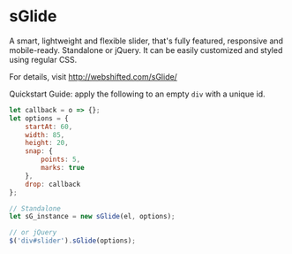 # sGlide

A smart, lightweight and flexible slider, that's fully featured, responsive and mobile-ready. Standalone or jQuery. It can be easily customized and styled using regular CSS.

For details, visit http://webshifted.com/sGlide/

Quickstart Guide: apply the following to an empty `div` with a unique id.

```js
let callback = o => {};
let options = {
	startAt: 60,
	width: 85,
	height: 20,
	snap: {
		points: 5,
		marks: true
	},
	drop: callback
};

// Standalone
let sG_instance = new sGlide(el, options);

// or jQuery
$('div#slider').sGlide(options);
```
